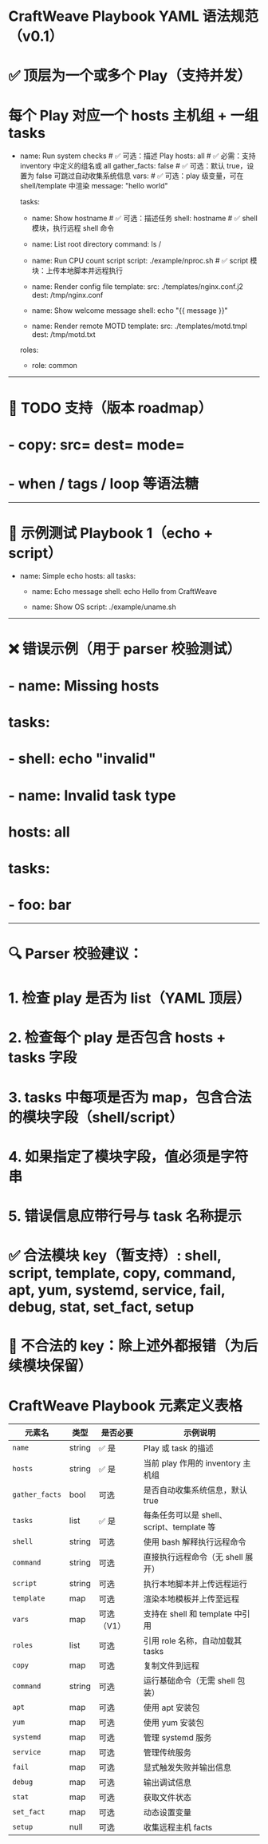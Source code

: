 # CraftWeave Playbook YAML 语法规范（v0.1）

# ✅ 顶层为一个或多个 Play（支持并发）
# 每个 Play 对应一个 hosts 主机组 + 一组 tasks

- name: Run system checks         # ✅ 可选：描述 Play
  hosts: all                     # ✅ 必需：支持 inventory 中定义的组名或 all
  gather_facts: false            # ✅ 可选：默认 true，设置为 false 可跳过自动收集系统信息
  vars:                          # ✅ 可选：play 级变量，可在 shell/template 中渲染
    message: "hello world"

  tasks:
    - name: Show hostname        # ✅ 可选：描述任务
      shell: hostname            # ✅ shell 模块，执行远程 shell 命令

    - name: List root directory
      command: ls /

    - name: Run CPU count script
      script: ./example/nproc.sh # ✅ script 模块：上传本地脚本并远程执行

    - name: Render config file
      template:
        src: ./templates/nginx.conf.j2
        dest: /tmp/nginx.conf

    - name: Show welcome message
      shell: echo "{{ message }}"

    - name: Render remote MOTD
      template:
        src: ./templates/motd.tmpl
        dest: /tmp/motd.txt

  roles:
    - role: common

---

# 🚀 TODO 支持（版本 roadmap）
# - copy: src= dest= mode=
# - when / tags / loop 等语法糖

---

# 🧪 示例测试 Playbook 1（echo + script）

- name: Simple echo
  hosts: all
  tasks:
    - name: Echo message
      shell: echo Hello from CraftWeave

    - name: Show OS
      script: ./example/uname.sh

---

# ❌ 错误示例（用于 parser 校验测试）

# - name: Missing hosts
#   tasks:
#     - shell: echo "invalid"

# - name: Invalid task type
#   hosts: all
#   tasks:
#     - foo: bar

---

# 🔍 Parser 校验建议：
# 1. 检查 play 是否为 list（YAML 顶层）
# 2. 检查每个 play 是否包含 hosts + tasks 字段
# 3. tasks 中每项是否为 map，包含合法的模块字段（shell/script）
# 4. 如果指定了模块字段，值必须是字符串
# 5. 错误信息应带行号与 task 名称提示


# ✅ 合法模块 key（暂支持）: shell, script, template, copy, command, apt, yum, systemd, service, fail, debug, stat, set_fact, setup

# 🚫 不合法的 key：除上述外都报错（为后续模块保留）

# CraftWeave Playbook 元素定义表格

| 元素名   | 类型   | 是否必要 | 示例说明                           |
|----------|--------|----------|------------------------------------|
| `name`   | string | ✅ 是     | Play 或 task 的描述                 |
| `hosts`  | string | ✅ 是     | 当前 play 作用的 inventory 主机组  |
| `gather_facts` | bool | 可选      | 是否自动收集系统信息，默认 true |
| `tasks`  | list   | ✅ 是     | 每条任务可以是 shell、script、template 等 |
| `shell`  | string | 可选      | 使用 bash 解释执行远程命令           |
| `command` | string | 可选      | 直接执行远程命令（无 shell 展开）   |
| `script` | string | 可选      | 执行本地脚本并上传远程运行         |
| `template` | map  | 可选      | 渲染本地模板并上传至远程           |
| `vars`   | map    | 可选（V1）| 支持在 shell 和 template 中引用     |
| `roles`  | list   | 可选      | 引用 role 名称，自动加载其 tasks    |
| `copy`   | map    | 可选      | 复制文件到远程                      |
| `command` | string | 可选      | 运行基础命令（无需 shell 包装）       |
| `apt`    | map    | 可选      | 使用 apt 安装包                     |
| `yum`    | map    | 可选      | 使用 yum 安装包                     |
| `systemd` | map    | 可选      | 管理 systemd 服务                   |
| `service` | map    | 可选      | 管理传统服务                        |
| `fail`   | map    | 可选      | 显式触发失败并输出信息               |
| `debug`  | map    | 可选      | 输出调试信息                        |
| `stat`   | map    | 可选      | 获取文件状态                        |
| `set_fact` | map   | 可选      | 动态设置变量                        |
| `setup`  | null   | 可选      | 收集远程主机 facts                  |

